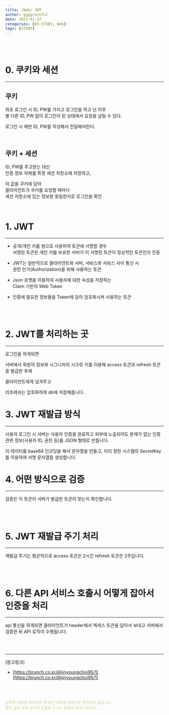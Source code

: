 ```yaml
---
title: /Web/ JWT
author: ggggraceful
date: 2023-01-27
categories: [03.STUDY, Web]
tags: [STUDY]
---
```


<br/>
<br/>

# 0. 쿠키와 세션

---

## 쿠키

최초 로그인 시 ID, PW를 가지고 로그인을 하고 난 이후  
별 다른 ID, PW 없이 로그인이 된 상태에서 요청을 날릴 수 있다.  

로그인 시 매번 ID, PW를 작성해서 전달해야한다.

<br/>

## 쿠키 + 세션

ID, PW를 주고받는 대신  
인증 정보 자체를 특정 세션 저장소에 저장하고, 

이 값을 쿠키에 담아  
클라이언트가 쿠키를 요청할 때마다   
세션 저장소에 있는 정보랑 동일한지로 로그인을 확인

<br/>

# 1. JWT

---

- 공개/개인 키를 쌍으로 사용하여 토큰에 서명할 경우  
  서명된 토큰은 개인 키를 보유한 서버가 이 서명된 토큰이 정상적인 토큰인지 인증

- JWT는 일반적으로 클라이언트와 서버, 서비스와 서비스 사이 통신 시  
  권한 인가(Authorization)을 위해 사용하는 토큰

- Json 포맷을 이용하여 사용자에 대한 속성을 저장하는  
  Claim 기반의 Web Token

- 인증에 필요한 정보들을 Token에 담아 암호화시켜 사용하는 토큰

<br/>
<br/>

# 2. JWT를 처리하는 곳

---

로그인을 하게되면

서버에서 회원의 정보와 시그니처의 시크릿 키를 이용해
access 토큰과 refresh 토큰을 발급한 후에

클라이언트에게 넘겨주고

리프레쉬는 암호화하여 db에 저장해줍니다.

# 3. JWT 재발급 방식

---

사용자 로그인 시
서버는 사용자 인증을 완료하고
외부에 노출되어도 문제가 없는 인증관련 정보(사용자 ID, 권한 등)를
JSON 형태로 만듭니다.

이 데이터를 base64 인코딩을 해서 문자열을 만들고,
미리 정한 시스템의 SecretKey를 이용하여 서명 문자열을 생성합니다.


# 4. 어떤 방식으로 검증

---

검증은 이 토큰이 서버가 발급한 토큰이 맞는지 확인합니다.

<br/>
<br/>

# 5. JWT 재발급 주기 처리

---

재발급 주기는 평균적으로 access 토큰은 2시간 refresh 토큰은 2주입니다.

<br/>
<br/>

# 6. 다른 API 서비스 호출시 어떻게 잡아서 인증을 처리

---

api 통신을 하게되면
클라이언트가 header에서
엑세스 토큰을 담아서 보내고
서버에서 검증한 뒤
API 로직이 수행됩니다.

<br/>
<br/>

---

(참고링크)

- [https://brunch.co.kr/@jinyoungchoi95/1](https://brunch.co.kr/@jinyoungchoi95/1)

<br/>
<br/>

<span style="font-size: 12px; color:  #cbce91"> 공부한 내용을 여러글과 책 읽은 내용을 바탕으로 정리하고 있습니다.</span>  
<span style="font-size: 12px; color:  #cbce91"> 좋은 글로 저의 공부에 도움을 주시는 분들께 감사드립니다. </span>

<!--

❤️면접예상질문 ❤️

-->
